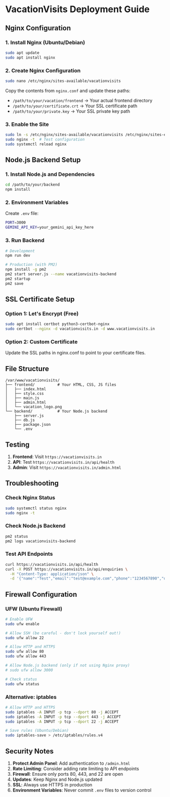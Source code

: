 # VacationVisits Deployment Guide

## Nginx Configuration

### 1. Install Nginx (Ubuntu/Debian)
```bash
sudo apt update
sudo apt install nginx
```

### 2. Create Nginx Configuration
```bash
sudo nano /etc/nginx/sites-available/vacationvisits
```

Copy the contents from `nginx.conf` and update these paths:
- `/path/to/your/vacation/frontend` → Your actual frontend directory
- `/path/to/your/certificate.crt` → Your SSL certificate path
- `/path/to/your/private.key` → Your SSL private key path

### 3. Enable the Site
```bash
sudo ln -s /etc/nginx/sites-available/vacationvisits /etc/nginx/sites-enabled/
sudo nginx -t  # Test configuration
sudo systemctl reload nginx
```

## Node.js Backend Setup

### 1. Install Node.js and Dependencies
```bash
cd /path/to/your/backend
npm install
```

### 2. Environment Variables
Create `.env` file:
```bash
PORT=3000
GEMINI_API_KEY=your_gemini_api_key_here
```

### 3. Run Backend
```bash
# Development
npm run dev

# Production (with PM2)
npm install -g pm2
pm2 start server.js --name vacationvisits-backend
pm2 startup
pm2 save
```

## SSL Certificate Setup

### Option 1: Let's Encrypt (Free)
```bash
sudo apt install certbot python3-certbot-nginx
sudo certbot --nginx -d vacationvisits.in -d www.vacationvisits.in
```

### Option 2: Custom Certificate
Update the SSL paths in nginx.conf to point to your certificate files.

## File Structure
```
/var/www/vacationvisits/
├── frontend/          # Your HTML, CSS, JS files
│   ├── index.html
│   ├── style.css
│   ├── main.js
│   ├── admin.html
│   └── vacation_logo.png
└── backend/           # Your Node.js backend
    ├── server.js
    ├── db.js
    ├── package.json
    └── .env
```

## Testing

1. **Frontend**: Visit `https://vacationvisits.in`
2. **API**: Test `https://vacationvisits.in/api/health`
3. **Admin**: Visit `https://vacationvisits.in/admin.html`

## Troubleshooting

### Check Nginx Status
```bash
sudo systemctl status nginx
sudo nginx -t
```

### Check Node.js Backend
```bash
pm2 status
pm2 logs vacationvisits-backend
```

### Test API Endpoints
```bash
curl https://vacationvisits.in/api/health
curl -X POST https://vacationvisits.in/api/enquiries \
  -H "Content-Type: application/json" \
  -d '{"name":"Test","email":"test@example.com","phone":"1234567890","destination":"Dubai","message":"Test message"}'
```

## Firewall Configuration

### UFW (Ubuntu Firewall)
```bash
# Enable UFW
sudo ufw enable

# Allow SSH (be careful - don't lock yourself out!)
sudo ufw allow 22

# Allow HTTP and HTTPS
sudo ufw allow 80
sudo ufw allow 443

# Allow Node.js backend (only if not using Nginx proxy)
# sudo ufw allow 3000

# Check status
sudo ufw status
```

### Alternative: iptables
```bash
# Allow HTTP and HTTPS
sudo iptables -A INPUT -p tcp --dport 80 -j ACCEPT
sudo iptables -A INPUT -p tcp --dport 443 -j ACCEPT
sudo iptables -A INPUT -p tcp --dport 22 -j ACCEPT

# Save rules (Ubuntu/Debian)
sudo iptables-save > /etc/iptables/rules.v4
```

## Security Notes

1. **Protect Admin Panel**: Add authentication to `/admin.html`
2. **Rate Limiting**: Consider adding rate limiting to API endpoints
3. **Firewall**: Ensure only ports 80, 443, and 22 are open
4. **Updates**: Keep Nginx and Node.js updated
5. **SSL**: Always use HTTPS in production
6. **Environment Variables**: Never commit `.env` files to version control
